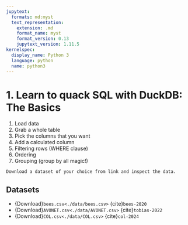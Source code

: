 ```yaml
---
jupytext:
  formats: md:myst
  text_representation:
    extension: .md
    format_name: myst
    format_version: 0.13
    jupytext_version: 1.11.5
kernelspec:
  display_name: Python 3
  language: python
  name: python3
---
```


# 1. Learn to quack SQL with DuckDB: The Basics

1. Load data
2. Grab a whole table
3. Pick the columns that you want
4. Add a calculated column
5. Filtering rows (WHERE clause)
6. Ordering
7. Grouping (group by all magic!)

```{admonition} Exercise
Download a dataset of your choice from link and inspect the data.
```

## Datasets

- {Download}`bees.csv<./data/bees.csv>` {cite}`bees-2020`
- {Download}`AVONET.csv<./data/AVONET.csv>` {cite}`tobias-2022`
- {Download}`COL.csv<./data/COL.csv>` {cite}`col-2024`

